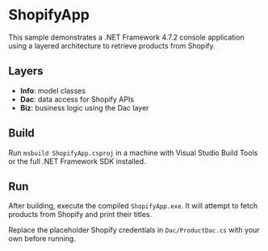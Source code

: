# ShopifyApp

This sample demonstrates a .NET Framework 4.7.2 console application using a layered architecture to retrieve products from Shopify.

## Layers
- **Info**: model classes
- **Dac**: data access for Shopify APIs
- **Biz**: business logic using the Dac layer

## Build
Run `msbuild ShopifyApp.csproj` in a machine with Visual Studio Build Tools or the full .NET Framework SDK installed.

## Run
After building, execute the compiled `ShopifyApp.exe`. It will attempt to fetch products from Shopify and print their titles.

Replace the placeholder Shopify credentials in `Dac/ProductDac.cs` with your own before running.

